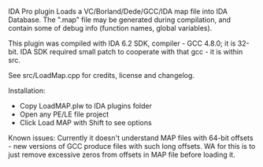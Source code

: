 IDA Pro plugin
Loads a VC/Borland/Dede/GCC/IDA map file into IDA Database.
The ".map" file may be generated during compilation, and contain some of debug info (function names, global variables).

This plugin was compiled with IDA 6.2 SDK, compiler - GCC 4.8.0; it is 32-bit.
IDA SDK required small patch to cooperate with that gcc - it is within src.

See src/LoadMap.cpp for credits, license and changelog.

Installation:
* Copy LoadMAP.plw to IDA plugins folder
* Open any PE/LE file project
* Click Load MAP with Shift to see options

Known issues:
Currently it doesn't understand MAP files with 64-bit offsets - new versions of GCC produce files with such long offsets.
WA for this is to just remove excessive zeros from offsets in MAP file before loading it.
